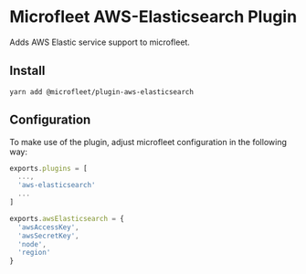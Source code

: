# Microfleet AWS-Elasticsearch Plugin

Adds AWS Elastic service support to microfleet. 

## Install

`yarn add @microfleet/plugin-aws-elasticsearch`

## Configuration

To make use of the plugin, adjust microfleet configuration in the following way:

```ts
exports.plugins = [
  ...,
  'aws-elasticsearch'
  ...
]
```

```ts
exports.awsElasticsearch = {
  'awsAccessKey',
  'awsSecretKey',
  'node',
  'region'
}
```
